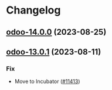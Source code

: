 # Changelog



## [odoo-14.0.0](https://github.com/truecharts/charts/compare/odoo-13.0.1...odoo-14.0.0) (2023-08-25)




## [odoo-13.0.1](https://github.com/truecharts/charts/compare/odoo-13.0.0...odoo-13.0.1) (2023-08-11)

### Fix

- Move to Incubator ([#11413](https://github.com/truecharts/charts/issues/11413))
  
  